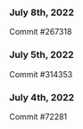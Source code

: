### July 8th, 2022

Commit #267318

### July 5th, 2022

Commit #314353


### July 4th, 2022

Commit #72281
